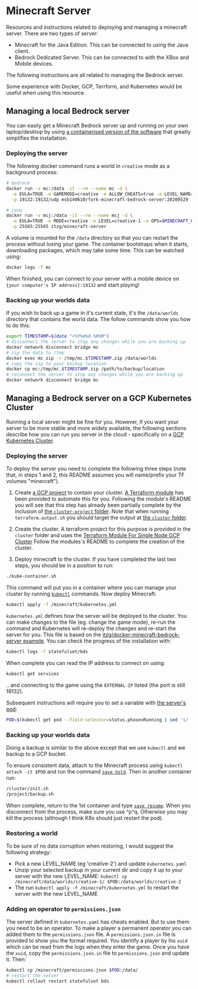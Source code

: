 # Minecraft Server

Resources and instructions related to deploying and managing a minecraft server. There are two
types of server:

- Minecraft for the Java Edition. This can be connected to using the Java client.
- Bedrock Dedicated Server. This can be connected to with the XBox and Mobile devices.

The following instructions are all related to managing the Bedrock server.

Some experience with Docker, GCP, Terrform, and Kubernetes would be useful when using this
resource.

## Managing a local Bedrock server

You can easily get a Minecraft Bedrock server up and running on your own laptop/desktop by using
[a containerised version of the software](https://hub.docker.com/r/itzg/minecraft-bedrock-server)
that greatly simplifies the installation.

### Deploying the server

The following docker command runs a world in `creative` mode as a background process:

```sh
# bedrock
docker run -v mc:/data -it --rm --name mc -d \
  -e EULA=TRUE -e GAMEMODE=creative -e ALLOW_CHEATS=true -e LEVEL_NAME=creative-1 \
  -p 19132:19132/udp msb140610/fork-minecraft-bedrock-server:20200529

# java
docker run -v mcj:/data -it --rm --name mcj -d \
  -e EULA=TRUE -e MODE=creative -e LEVEL=creative-1 -e OPS=$MINECRAFT_OPS -e ENABLE_COMMAND_BLOCK=true \
  -p 25565:25565 itzg/minecraft-server
```

A volume is mounted for the `/data` directory so that you can restart the process without losing
your game. The container bootstraps when it starts, downloading packages, which may take some time.
This can be watched using:

```sh
docker logs -f mc
```

When finished, you can connect to your server with a mobile device on
`{your computer's IP address}:19132` and start playing!

### Backing up your worlds data

If you wish to back up a game in it's current state, it's the `/data/worlds` directory that
contains the world data. The follow commands show you how to do this:

```sh
export TIMESTAMP=$(date "+%Y%m%d-%H%M")
# disconnect the server to stop any changes while you are backing up
docker network disconnect bridge mc
# zip the data to /tmp
docker exec mc zip -r /tmp/mc.$TIMESTAMP.zip /data/worlds
# copy the zip to your backup location
docker cp mc:/tmp/mc.$TIMESTAMP.zip /path/to/backup/location
# reconnect the server to stop any changes while you are backing up
docker network disconnect bridge mc
```

## Managing a Bedrock server on a GCP Kubernetes Cluster

Running a local server might be fine for you. However,  if you want your server to be more stable
and more widely available, the following sections describe how you can run you server in the cloud -
specifically on a [GCP Kubernetes Cluster](https://cloud.google.com/kubernetes-engine).

### Deploying the server

To deploy the server you need to complete the following three steps (note that, in steps 1 and 2,
this README assumes you will name/prefix your TF volumes "minecraft").

1. Create [a GCP project](https://cloud.google.com/storage/docs/projects) to contain your cluster.
   [A Terraform module](https://github.com/msb/tf-gcp-project) has been provided to automate this 
   for you. Following the module's README you will see that this step has already been partially
   complete by the inclusion of 
   [the `cluster-project` folder](https://github.com/msb/minecraft/tree/master/cluster-project).
   Note that when running `terraform.output.sh` you should target the output at 
   [the `cluster` folder](https://github.com/msb/tf-gcp-project/tree/master/cluster).

2. Create the cluster. A terraform project for this purpose is provided in the `cluster` folder
   and uses the [Terraform Module For Single Node GCP Cluster](https://github.com/msb/tf-tiny-cluster)
   Follow the modules's README to complete the creation of the cluster.

3. Deploy minecraft to the cluster. If you have completed the last two steps, you should be in a
   position to run:

```sh
./kube-container.sh
```

This command will put you in a container where you can manage your cluster by running
[`kubectl`](https://kubernetes.io/docs/reference/kubectl/kubectl/) commands. Now deploy Minecraft:

```sh
kubectl apply -f /minecraft/kubernetes.yml
```

`kubernetes.yml` defines how the server will be deployed to the cluster. You can make changes to
the file (eg. change the game mode), re-run the command and Kubernetes will re-deploy the changes
and re-start the server for you. This file is based on the 
[itzg/docker-minecraft-bedrock-server example](https://github.com/itzg/docker-minecraft-bedrock-server/blob/master/examples/kubernetes.yml).
You can check the progress of the installation with:

```sh
kubectl logs -f statefulset/bds
```

When complete you can read the IP address to connect on using:

```sh
kubectl get services
```

.. and connecting to the game using the `EXTERNAL-IP` listed (the port is still 19132).

Subsequent instructions will require you to set a variable with 
[the server's pod](https://kubernetes.io/docs/concepts/workloads/pods/pod/):

```sh
POD=$(kubectl get pod --field-selector=status.phase=Running | sed 's/ .*//' | tail -1)
```

### Backing up your worlds data

Doing a backup is similar to the above except that we use `kubectl` and we backup to a GCP bucket.

To ensure consistent data, attach to
the Minecraft process using `kubectl attach -it $POD` and run the command 
[`save hold`](https://minecraft.gamepedia.com/Commands/save). Then in another container run:

```sh
/cluster/init.sh
/project/backup.sh
```

When complete, return to the 1st container and type 
[`save resume`](https://minecraft.gamepedia.com/Commands/save). When you disconnect from the
process, make sure you use ^p^q. Otherwise you may kill the process (although I think K8s should
just restart the pod).

### Restoring a world

To be sure of no data corruption when restoring, I would suggest the following strategy:

- Pick a new LEVEL_NAME (eg 'creative-2') and update `kubernetes.yaml`
- Unzip your selected backup in your current dir and copy it up to your server with the new 
  LEVEL_NAME: `kubectl cp /minecraft/data/worlds/creative-1/ $POD:/data/worlds/creative-2`
- The run `kubectl apply -f /minecraft/kubernetes.yml` to restart the server with the new
  LEVEL_NAME

### Adding an operator to `permissions.json`

The server defined in `kubernetes.yaml` has cheats enabled. But to use them you need to be an
operator. To make a player a permanent operator you can added them to the `permissions.json` file.
A `permissions.json.in` file is provided to show you the format required. You identify a player by 
his `xuid` which can be read from the logs when they enter the game. Once you have the `xuid`, copy
the `permissions.json.in` file to `permissions.json` and update it. Then:

```sh
kubectl cp /minecraft/permissions.json $POD:/data/
# restart the server
kubectl rollout restart statefulset bds
```
